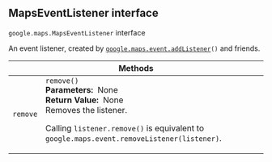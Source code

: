 <h2 id="MapsEventListener"> MapsEventListener interface </h2><p>
<code><span itemprop="path">google.maps</span>.<span itemprop="name">MapsEventListener</span></code>
interface
</p><p>An event listener, created by <code><a href="https://github.com/amenadiel/google-maps-documentation/blob/master/docs/event.md">google.maps.event.addListener</a>()</code> and friends.</p><div class="devsite-table-wrapper"><table class="methods responsive" summary="interface MapsEventListener - Methods">
<thead>
<tr><th colspan="2">Methods</th>
</tr></thead>
<tbody>
<tr id="MapsEventListener.remove">
<td><code><span>remove</span></code></td>
<td><div><code>remove()</code></div>
<div class="desc"><strong>Parameters:</strong>&nbsp; None</div>
<div class="desc"><strong>Return Value:</strong>&nbsp; None</div>
<div class="desc">Removes the listener. <p>Calling <code>listener.remove()</code> is equivalent to <code>google.maps.event.removeListener(listener)</code>.</p></div></td>
</tr>
</tbody>
</table></div>
